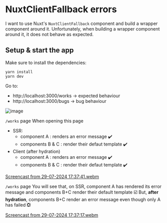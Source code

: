 # NuxtClientFallback errors

I want to use Nuxt's `NuxtClientFallback` component and build a wrapper component around it.
Unfortunately, when building a wrapper component around it, it does not behave as expected.

## Setup & start the app

Make sure to install the dependencies:

```
yarn install
yarn dev
```

Go to:

- http://localhost:3000/works -> expected behaviour
- http://localhost:3000/bugs -> bug behaviour



![image](https://github.com/user-attachments/assets/65230f5d-5302-4434-b8d9-7ee767582e2c)

`/works` page
When opening this page
- SSR:
   - component A : renders an error message ✔️
   - components B & C : render their defaut template ✔️
- Client (after hydration)
   - component A : renders an error message ✔️
   - components B & C : render their defaut template ✔️
  
[Screencast from 29-07-2024 17:37:41.webm](https://github.com/user-attachments/assets/24777265-feed-4929-a6e2-818906963ce5)

`/works` page
You will see that, on SSR, component A has rendered its error message and components B+C render their default template ☑️
But, **after hydration**, components B+C render an error message even though only A has failed ❎

[Screencast from 29-07-2024 17:37:17.webm](https://github.com/user-attachments/assets/b5f4192c-0597-4176-b3d3-17c923803ba3)
